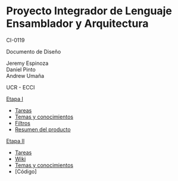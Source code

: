# Proyecto Integrador de Lenguaje Ensamblador y Arquitectura


CI-0119


Documento de Diseño


Jeremy Espinoza  
Daniel Pinto  
Andrew Umaña  



UCR - ECCI

[Etapa I](https://github.com/ECCIUCRLQ/proyecto-equipo/tree/main/Etapa%20I)
- [Tareas](https://github.com/ECCIUCRLQ/proyecto-equipo/issues/2)
- [Temas y conocimientos](https://github.com/ECCIUCRLQ/proyecto-equipo/blob/main/Etapa%201/Temas%20y%20conocimientos.md)
- [Filtros](https://github.com/ECCIUCRLQ/proyecto-equipo/blob/main/Etapa%201/Filtros.md)
- [Resumen del producto](https://github.com/ECCIUCRLQ/proyecto-equipo/blob/main/Etapa%201/Resumen%20proyecto.md)


[Etapa II](https://github.com/ECCIUCRLQ/proyecto-equipo/tree/main/Etapa%20II)
- [Tareas](https://github.com/ECCIUCRLQ/proyecto-equipo/issues/3)
- [Wiki](https://github.com/ECCIUCRLQ/proyecto-equipo/wiki)
- [Temas y conocimientos](https://github.com/ECCIUCRLQ/proyecto-equipo/blob/main/Etapa%202/Temas%20y%20conocimientos.md)
- [Código] 

